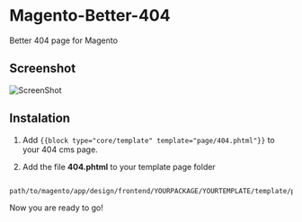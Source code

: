Magento-Better-404
==================

Better 404 page for Magento

## Screenshot
![ScreenShot](https://raw.github.com/Magento-Better-404/blob/master/screenshot/screenshot.jpg)

## Instalation

1. Add ```{{block type="core/template" template="page/404.phtml"}}``` to your 404 cms page.

2. Add the file **404.phtml** to your template page folder 

```
    path/to/magento/app/design/frontend/YOURPACKAGE/YOURTEMPLATE/template/page/
```

Now you are ready to go!
